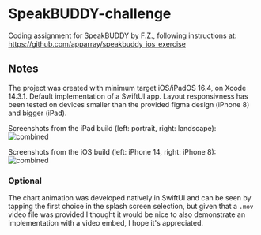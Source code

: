 # SpeakBUDDY-challenge

Coding assignment for SpeakBUDDY by F.Z., following instructions at: https://github.com/apparray/speakbuddy_ios_exercise

## Notes

The project was created with minimum target iOS/iPadOS 16.4, on Xcode 14.3.1. Default implementation of a SwiftUI app.
Layout responsivness has been tested on devices smaller than the provided figma design (iPhone 8) and bigger (iPad).

Screenshots from the iPad build (left: portrait, right: landscape):
![combined](https://github.com/ObsFel/SpeakBUDDY-challenge/assets/143228955/93a997f1-4732-4508-8f9b-cbe401f128a0)

Screenshots from the iOS build (left: iPhone 14, right: iPhone 8):
![combined](https://github.com/ObsFel/SpeakBUDDY-challenge/assets/143228955/3e60a51b-5a4f-42a9-bae3-dd9f80fa52a8)

### Optional

The chart animation was developed natively in SwiftUI and can be seen by tapping the first choice in the splash screen selection, but given that a `.mov` video file was provided I thought it would be nice to also demonstrate an implementation with a video embed, I hope it's appreciated.
